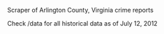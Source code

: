 Scraper of Arlington County, Virginia crime reports

Check /data for all historical data as of July 12, 2012